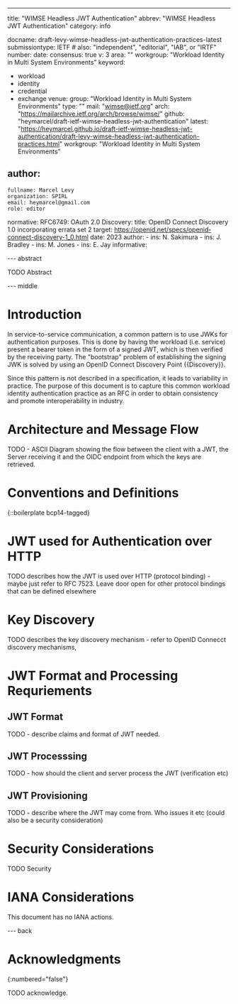 ---
title: "WIMSE Headless JWT Authentication"
abbrev: "WIMSE Headless JWT Authentication"
category: info

docname: draft-levy-wimse-headless-jwt-authentication-practices-latest
submissiontype: IETF  # also: "independent", "editorial", "IAB", or "IRTF"
number:
date:
consensus: true
v: 3
area: ""
workgroup: "Workload Identity in Multi System Environments"
keyword:
 - workload
 - identity
 - credential
 - exchange
venue:
  group: "Workload Identity in Multi System Environments"
  type: ""
  mail: "wimse@ietf.org"
  arch: "https://mailarchive.ietf.org/arch/browse/wimse/"
  github: "heymarcel/draft-ietf-wimse-headless-jwt-authentication"
  latest: "https://heymarcel.github.io/draft-ietf-wimse-headless-jwt-authentication/draft-levy-wimse-headless-jwt-authentication-practices.html"
workgroup: "Workload Identity in Multi System Environments"

author:
 -
    fullname: Marcel Levy
    organization: SPIRL
    email: heymarcel@gmail.com
    role: editor

normative:
  RFC6749: OAuth 2.0
  Discovery:
    title: OpenID Connect Discovery 1.0 incorporating errata set 2
    target: https://openid.net/specs/openid-connect-discovery-1_0.html
    date: 2023
    author:
      - ins: N. Sakimura
      - ins: J. Bradley
      - ins: M. Jones
      - ins: E. Jay
informative:


--- abstract

TODO Abstract


--- middle

# Introduction

In service-to-service communication, a common pattern is to use JWKs
for authentication purposes. This is done by having the workload
(i.e. service) present a bearer token in the form of a signed JWT,
which is then verified by the receiving party. The "bootstrap" problem
of establishing the signing JWK is solved by using an OpenID Connect
Discovery Point {{Discovery}}.

Since this pattern is not described in a specification, it leads to
variability in practice. The purpose of this document is to capture
this common workload identity authentication practice as an RFC in
order to obtain consistency and promote interoperability in industry.

# Architecture and Message Flow
TODO - ASCII Diagram showing the flow between the client with a JWT, the Server receiving it and the OIDC endpoint from which the keys are retrieved.

# Conventions and Definitions

{::boilerplate bcp14-tagged}

# JWT used for Authentication over HTTP
TODO describes how the JWT is used over HTTP (protocol binding) - maybe just refer to RFC 7523. Leave door open for other protocol bindings that can be defined elsewhere

# Key Discovery
TODO describes the key discovery mechanism - refer to OpenID Connecct discovery mechanisms,

# JWT Format and Processing Requriements

## JWT Format
TODO - describe claims and format of JWT needed.

## JWT Processsing
TODO - how should the client and server process the JWT (verification etc)

## JWT Provisioning
TODO - describe where the JWT may come from. Who issues it etc (could also be a security consideration)

# Security Considerations

TODO Security


# IANA Considerations

This document has no IANA actions.


--- back

# Acknowledgments
{:numbered="false"}

TODO acknowledge.
